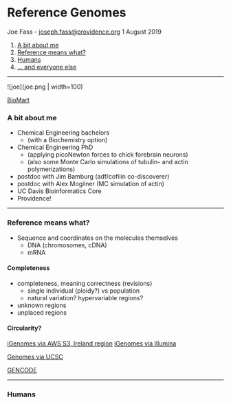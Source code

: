 
# Reference Genomes

Joe Fass - joseph.fass@providence.org
1 August 2019

1. [A bit about me](#me)
2. [Reference means what?](#def)
3. [Humans](#humans)
4. [... and everyone else](#else)

---

![joe](joe.png | width=100)

[BioMart](http://uswest.ensembl.org/biomart/martview/edea6a6cf7468c97141ac7db2f8fa1cf)

<a name="me"></a>

### A bit about me

- Chemical Engineering bachelors
  - (with a Biochemistry option)
- Chemical Engineering PhD
  - (applying picoNewton forces to chick forebrain neurons)
  - (also some Monte Carlo simulations of tubulin- and actin polymerizations)
- postdoc with Jim Bamburg (adf/cofilin co-discoverer)
- postdoc with Alex Mogilner (MC simulation of actin)
- UC Davis Bioinformatics Core
- Providence!

---

<a name="def"></a>

### Reference means what?

- Sequence and coordinates on the molecules themselves
  - DNA (chromosomes, cDNA)
  - mRNA

#### Completeness

- completeness, meaning correctness (revisions)
  - single individual (ploidy?) vs population
  - natural variation? hypervariable regions?
- unknown regions
- unplaced regions

#### Circularity?

[iGenomes via AWS S3, Ireland region](https://github.com/ewels/AWS-iGenomes) 
[iGenomes via Illumina](https://support.illumina.com/sequencing/sequencing_software/igenome.html)

[Genomes via UCSC](https://genome.ucsc.edu/goldenPath/help/ftp.html)

[GENCODE](https://www.gencodegenes.org/)

---

<a name="humans"></a>

### Humans

